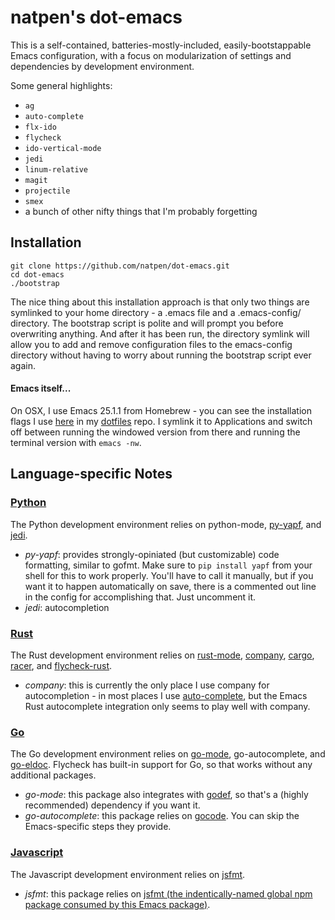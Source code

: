 # natpen's dot-emacs

This is a self-contained, batteries-mostly-included, easily-bootstappable Emacs configuration, with a focus on modularization of settings and dependencies by development environment.

Some general highlights:

* `ag`
* `auto-complete`
* `flx-ido`
* `flycheck`
* `ido-vertical-mode`
* `jedi`
* `linum-relative`
* `magit`
* `projectile`
* `smex`
* a bunch of other nifty things that I'm probably forgetting

## Installation

```
git clone https://github.com/natpen/dot-emacs.git
cd dot-emacs
./bootstrap
```

The nice thing about this installation approach is that only two things are symlinked to your home directory - a .emacs file and a .emacs-config/ directory. The bootstrap script is polite and will prompt you before overwriting anything. And after it has been run, the directory symlink will allow you to add and remove configuration files to the emacs-config directory without having to worry about running the bootstrap script ever again.

#### Emacs itself...

On OSX, I use Emacs 25.1.1 from Homebrew - you can see the installation flags I use [here](https://github.com/natpen/dotfiles/blob/master/Brewfile#L11) in my [dotfiles](https://github.com/natpen/dotfiles) repo. I symlink it to Applications and switch off between running the windowed version from there and running the terminal version with `emacs -nw`.

## Language-specific Notes

### [Python](emacs-config/python-settings.el)

The Python development environment relies on python-mode, [py-yapf](https://github.com/paetzke/py-yapf.el), and [jedi](https://github.com/tkf/emacs-jedi).

* _py-yapf_: provides strongly-opiniated (but customizable) code formatting, similar to gofmt. Make sure to `pip install yapf` from your shell for this to work properly. You'll have to call it manually, but if you want it to happen automatically on save, there is a commented out line in the config for accomplishing that. Just uncomment it.
* _jedi_: autocompletion

### [Rust](emacs-config/rust-settings.el)

The Rust development environment relies on [rust-mode](https://github.com/rust-lang/rust-mode), [company](https://github.com/company-mode/company-mode), [cargo](https://github.com/kwrooijen/cargo.el), [racer](https://github.com/racer-rust/emacs-racer), and [flycheck-rust](https://github.com/flycheck/flycheck-rust).

* _company_: this is currently the only place I use company for autocompletion - in most places I use [auto-complete](https://github.com/auto-complete/auto-complete), but the Emacs Rust autocomplete integration only seems to play well with company.

### [Go](emacs-config/golang-settings.el)

The Go development environment relies on [go-mode](https://github.com/dominikh/go-mode.el), go-autocomplete, and [go-eldoc](https://github.com/syohex/emacs-go-eldoc). Flycheck has built-in support for Go, so that works without any additional packages.

* _go-mode_: this package also integrates with [godef](https://github.com/rogpeppe/godef), so that's a (highly recommended) dependency if you want it.
* _go-autocomplete_: this package relies on [gocode](https://github.com/nsf/gocode). You can skip the Emacs-specific steps they provide.

### [Javascript](emacs-config/javascript-settings.el)

The Javascript development environment relies on [jsfmt](https://github.com/brettlangdon/jsfmt.el).

* _jsfmt_: this package relies on [jsfmt (the indentically-named global npm package consumed by this Emacs package)](https://github.com/rdio/jsfmt).
